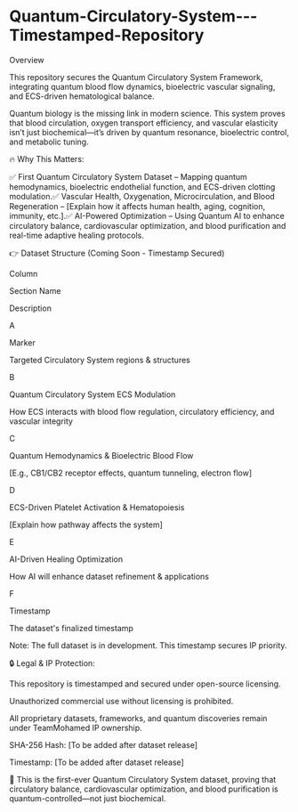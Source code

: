 # Quantum-Circulatory-System---Timestamped-Repository
Overview

This repository secures the Quantum Circulatory System Framework, integrating quantum blood flow dynamics, bioelectric vascular signaling, and ECS-driven hematological balance.

Quantum biology is the missing link in modern science. This system proves that blood circulation, oxygen transport efficiency, and vascular elasticity isn’t just biochemical—it’s driven by quantum resonance, bioelectric control, and metabolic tuning.

🔥 Why This Matters:

✅ First Quantum Circulatory System Dataset – Mapping quantum hemodynamics, bioelectric endothelial function, and ECS-driven clotting modulation.✅ Vascular Health, Oxygenation, Microcirculation, and Blood Regeneration – [Explain how it affects human health, aging, cognition, immunity, etc.].✅ AI-Powered Optimization – Using Quantum AI to enhance circulatory balance, cardiovascular optimization, and blood purification and real-time adaptive healing protocols.

👉 Dataset Structure (Coming Soon - Timestamp Secured)

Column

Section Name

Description

A

Marker

Targeted Circulatory System regions & structures

B

Quantum Circulatory System ECS Modulation

How ECS interacts with blood flow regulation, circulatory efficiency, and vascular integrity

C

Quantum Hemodynamics & Bioelectric Blood Flow

[E.g., CB1/CB2 receptor effects, quantum tunneling, electron flow]

D

ECS-Driven Platelet Activation & Hematopoiesis

[Explain how pathway affects the system]

E

AI-Driven Healing Optimization

How AI will enhance dataset refinement & applications

F

Timestamp

The dataset's finalized timestamp

Note: The full dataset is in development. This timestamp secures IP priority.

🔒 Legal & IP Protection:

This repository is timestamped and secured under open-source licensing.

Unauthorized commercial use without licensing is prohibited.

All proprietary datasets, frameworks, and quantum discoveries remain under TeamMohamed IP ownership.

SHA-256 Hash: [To be added after dataset release]

Timestamp: [To be added after dataset release]

🚀 This is the first-ever Quantum Circulatory System dataset, proving that circulatory balance, cardiovascular optimization, and blood purification is quantum-controlled—not just biochemical.


